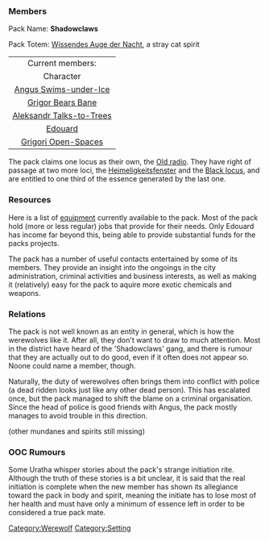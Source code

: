 ### Members

Pack Name: **Shadowclaws**

Pack Totem: [Wissendes Auge der
Nacht](Wissendes_Auge_der_Nacht "wikilink"), a stray cat spirit

|                                                  |
| :----------------------------------------------: |
|                 Current members:                 |
|                    Character                     |
|    [Angus Swims-under-Ice](Angus "wikilink")     |
|      [Grigor Bears Bane](Grigor "wikilink")      |
| [Aleksandr Talks-to-Trees](Aleksandr "wikilink") |
|      [Edouard](Edouard_Lambert "wikilink")       |
|    [Grigori Open-Spaces](Grigori "wikilink")     |

The pack claims one locus as their own, the [Old
radio](Old_radio "wikilink"). They have right of passage at two more
loci, the [Heimeligkeitsfenster](Heimeligkeitsfenster "wikilink") and
the [Black locus](Black_locus "wikilink"), and are entitled to one third
of the essence generated by the last one.

### Resources

Here is a list of [equipment](equipment "wikilink") currently available
to the pack. Most of the pack hold (more or less regular) jobs that
provide for their needs. Only Edouard has income far beyond this, being
able to provide substantial funds for the packs projects.

The pack has a number of useful contacts entertained by some of its
members. They provide an insight into the ongoings in the city
administration, criminal activities and business interests, as well as
making it (relatively) easy for the pack to aquire more exotic chemicals
and weapons.

### Relations

The pack is not well known as an entity in general, which is how the
werewolves like it. After all, they don't want to draw to much
attention. Most in the district have heard of the 'Shadowclaws' gang,
and there is rumour that they are actually out to do good, even if it
often does not appear so. Noone could name a member, though.

Naturally, the duty of werewolves often brings them into conflict with
police (a dead ridden looks just like any other dead person). This has
escalated once, but the pack managed to shift the blame on a criminal
organisation. Since the head of police is good friends with Angus, the
pack mostly manages to avoid trouble in this direction.

(other mundanes and spirits still missing)

### OOC Rumours

Some Uratha whisper stories about the pack's strange initiation rite.
Although the truth of these stories is a bit unclear, it is said that
the real initiation is complete when the new member has shown its
allegiance toward the pack in body and spirit, meaning the initiate has
to lose most of her health and must have only a minimum of essence left
in order to be considered a true pack mate.

[Category:Werewolf](Category:Werewolf "wikilink")
[Category:Setting](Category:Setting "wikilink")
